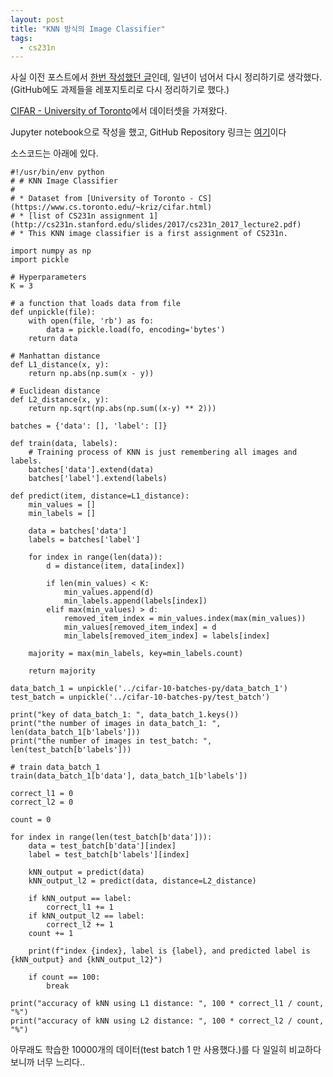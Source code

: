 ```yaml
---
layout: post
title: "KNN 방식의 Image Classifier"
tags:
  - cs231n
---
```


사실 이전 포스트에서 [한번 작성했던 글](/posts/CS231n-KNN-방식의-Image-Classifier/)인데, 일년이 넘어서 다시 정리하기로 생각했다. (GitHub에도 과제들을 레포지토리로 다시 정리하기로 했다.)

[CIFAR - University of Toronto](https://www.cs.toronto.edu/~kriz/cifar.html)에서 데이터셋을 가져왔다.

Jupyter notebook으로 작성을 했고, GitHub Repository 링크는 [여기](https://github.com/JeongUkJae/CS231n-assignments/blob/master/assignments1/knn_image_classifier.ipynb)이다

소스코드는 아래에 있다.

```
#!/usr/bin/env python
# # KNN Image Classifier
#
# * Dataset from [University of Toronto - CS](https://www.cs.toronto.edu/~kriz/cifar.html)
# * [list of CS231n assignment 1](http://cs231n.stanford.edu/slides/2017/cs231n_2017_lecture2.pdf)
# * This KNN image classifier is a first assignment of CS231n.

import numpy as np
import pickle

# Hyperparameters
K = 3

# a function that loads data from file
def unpickle(file):
    with open(file, 'rb') as fo:
        data = pickle.load(fo, encoding='bytes')
    return data

# Manhattan distance
def L1_distance(x, y):
    return np.abs(np.sum(x - y))

# Euclidean distance
def L2_distance(x, y):
    return np.sqrt(np.abs(np.sum((x-y) ** 2)))

batches = {'data': [], 'label': []}

def train(data, labels):
    # Training process of KNN is just remembering all images and labels.
    batches['data'].extend(data)
    batches['label'].extend(labels)

def predict(item, distance=L1_distance):
    min_values = []
    min_labels = []

    data = batches['data']
    labels = batches['label']

    for index in range(len(data)):
        d = distance(item, data[index])

        if len(min_values) < K:
            min_values.append(d)
            min_labels.append(labels[index])
        elif max(min_values) > d:
            removed_item_index = min_values.index(max(min_values))
            min_values[removed_item_index] = d
            min_labels[removed_item_index] = labels[index]

    majority = max(min_labels, key=min_labels.count)

    return majority

data_batch_1 = unpickle('../cifar-10-batches-py/data_batch_1')
test_batch = unpickle('../cifar-10-batches-py/test_batch')

print("key of data_batch_1: ", data_batch_1.keys())
print("the number of images in data_batch_1: ", len(data_batch_1[b'labels']))
print("the number of images in test_batch: ", len(test_batch[b'labels']))

# train data_batch_1
train(data_batch_1[b'data'], data_batch_1[b'labels'])

correct_l1 = 0
correct_l2 = 0

count = 0

for index in range(len(test_batch[b'data'])):
    data = test_batch[b'data'][index]
    label = test_batch[b'labels'][index]

    kNN_output = predict(data)
    kNN_output_l2 = predict(data, distance=L2_distance)

    if kNN_output == label:
        correct_l1 += 1
    if kNN_output_l2 == label:
        correct_l2 += 1
    count += 1

    print(f"index {index}, label is {label}, and predicted label is {kNN_output} and {kNN_output_l2}")

    if count == 100:
        break

print("accuracy of kNN using L1 distance: ", 100 * correct_l1 / count, "%")
print("accuracy of kNN using L2 distance: ", 100 * correct_l2 / count, "%")
```

아무래도 학습한 10000개의 데이터(test batch 1 만 사용했다.)를 다 일일히 비교하다보니까 너무 느리다..
